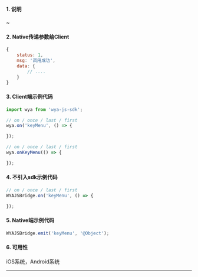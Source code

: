 #### 1. 说明

~

#### 2. Native传递参数给Client

```javascript
{
	status: 1,
	msg: '调用成功',
	data: {
		// ....
	}
}
```

#### 3. Client端示例代码

```javascript
import wya from 'wya-js-sdk';

// on / once / last / first
wya.on('keyMenu', () => {

});

// on / once / last / first
wya.onKeyMenu(() => {

});
```

#### 4. 不引入sdk示例代码

```javascript
// on / once / last / first
WYAJSBridge.on('keyMenu', () => {

});
```

#### 5. Native端示例代码

```javascript
WYAJSBridge.emit('keyMenu', '@Object');
```

#### 6. 可用性

iOS系统，Android系统

---------

